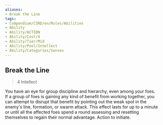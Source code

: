 ```yaml
---
aliases:
- Break the Line
tags:
- Compendium/CSRD/en/Rules/Abilities
- Ability
- Ability/ACTION
- Ability/Cost/4
- Ability/Tier/Mid
- Ability/Pool/Intellect
- Ability/Categories/Senses
---
```


  
## Break the Line  
>4  Intellect  
  
You have an eye for group discipline and hierarchy, even among your foes. If a group of foes is gaining any kind of benefit from working together, you can attempt to disrupt that benefit by pointing out the weak spot in the enemy's line, formation, or swarm attack. This effect lasts for up to a minute or until all the affected foes spend a round assessing and resetting themselves to regain their normal advantage. Action to initiate.